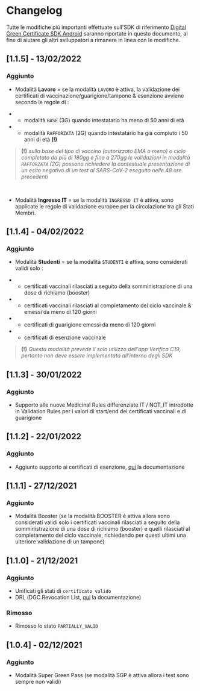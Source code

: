 # Changelog
Tutte le modifiche più importanti effettuate sull'SDK di riferimento 
[Digital Green Certificate SDK Android](https://github.com/ministero-salute/it-dgc-verificac19-sdk-android)
saranno riportate in questo documento, al fine di aiutare gli altri sviluppatori
a rimanere in linea con le modifiche.

## [1.1.5] - 13/02/2022

### Aggiunto

- Modalità **Lavoro** = se la modalità `LAVORO` è attiva, la validazione dei certificati di vaccinazione/guarigione/tampone & esenzione avviene secondo le regole di :

- - modalità `BASE` (3G) quando intestatario ha meno di 50 anni di età
- - modalità `RAFFORZATA` (2G) quando intestatario ha già compiuto i 50 anni di età **(!)**

> **(!)** _sulla base del tipo di vaccino (autorizzato EMA o meno) o ciclo completato da più di 180gg e fino a 270gg le validazioni in modalità `RAFFORZATA` (2G) possono richiedere la contestuale presentazione di un esito negativo di un test al SARS-CoV-2 eseguito nelle 48 ore precedenti_
<br>

- Modalità **Ingresso IT** = se la modalità `INGRESSO IT` è attiva, sono applicate le regole di validazione europee per la circolazione tra gli Stati Membri.

## [1.1.4] - 04/02/2022

### Aggiunto

- Modalità **Studenti** = se la modalità `STUDENTI` è attiva, sono considerati validi solo :

- - certificati vaccinali rilasciati a seguito della somministrazione di una dose di richiamo (booster)
- - certificati vaccinali rilasciati al completamento del ciclo vaccinale & emessi da meno di 120 giorni
- - certificati di guarigione emessi da meno di 120 giorni
- - certificati di esenzione vaccinale

> **(!)** _Questa modalità prevede il solo utilizzo dell'app Verifica C19, pertanto non deve essere implementata all'interno degli SDK_

## [1.1.3] - 30/01/2022

### Aggiunto

- Supporto alle nuove Medicinal Rules differenziate IT / NOT_IT introdotte in Validation Rules per i valori di start/end dei certificati vaccinali e di guarigione

## [1.1.2] - 22/01/2022

### Aggiunto
- Aggiunto supporto ai certificati di esenzione, [qui](https://github.com/ministero-salute/it-dgc-documentation/blob/master/EXEMPTIONS.md) la documentazione

## [1.1.1] - 27/12/2021

### Aggiunto
- Modalità Booster (se la modalità BOOSTER è attiva allora sono considerati validi solo i certificati vaccinali rilasciati a seguito della somministrazione di una dose di richiamo (booster) e quelli rilasciati al completamento del ciclo vaccinale, richiedendo per questi ultimi una ulteriore validazione di un tampone)

## [1.1.0] - 21/12/2021

### Aggiunto
- Unificati gli stati di `certificato valido`
- DRL (DGC Revocation List, [qui](https://github.com/ministero-salute/it-dgc-documentation/blob/master/DRL.md) la documentazione)

### Rimosso
- Rimosso lo stato `PARTIALLY_VALID`

## [1.0.4] - 02/12/2021
### Aggiunto
- Modalità Super Green Pass (se modalità SGP è attiva allora i test sono sempre non validi)

